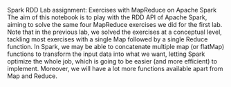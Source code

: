 Spark RDD
Lab assignment: Exercises with MapReduce on Apache Spark
The aim of this notebook is to play with the RDD API of Apache Spark, aiming to solve the same four MapReduce exercises we did for the first lab.
Note that in the previous lab, we solved the exercises at a conceptual level, tackling most exercises with a single Map followed by a single Reduce function. In Spark, we may be able to concatenate multiple map (or flatMap) functions to transform the input data into what we want, letting Spark optimize the whole job, which is going to be easier (and more efficient) to implement. Moreover, we will have a lot more functions available apart from Map and Reduce.

